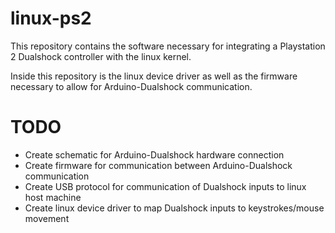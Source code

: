 # linux-ps2

This repository contains the software necessary for integrating a Playstation
2 Dualshock controller with the linux kernel.

Inside this repository is the linux device driver as well as the firmware
necessary to allow for Arduino-Dualshock communication.

# TODO
* Create schematic for Arduino-Dualshock hardware connection
* Create firmware for communication between Arduino-Dualshock communication
* Create USB protocol for communication of Dualshock inputs to linux host machine
* Create linux device driver to map Dualshock inputs to keystrokes/mouse movement
